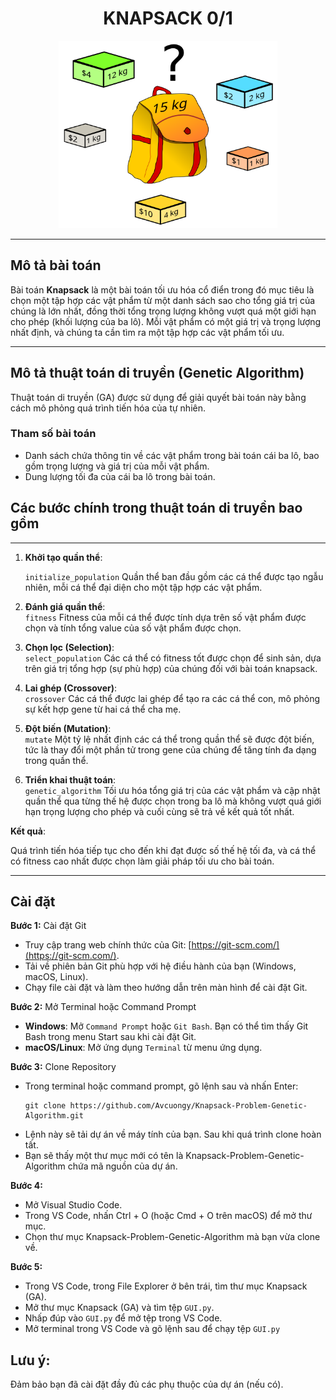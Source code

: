 <div align="center">
   
# KNAPSACK 0/1
<img src="https://github.com/Avcuongy/Avcuongy/blob/main/Pictures/Knapsack.svg.png" width="350" height="300">
</div>

---
## Mô tả bài toán

Bài toán **Knapsack** là một bài toán tối ưu hóa cổ điển trong đó mục tiêu là chọn một tập hợp các vật phẩm từ một danh sách sao cho tổng giá trị của chúng là lớn nhất, đồng thời tổng trọng lượng không vượt quá một giới hạn cho phép (khối lượng của ba lô). Mỗi vật phẩm có một giá trị và trọng lượng nhất định, và chúng ta cần tìm ra một tập hợp các vật phẩm tối ưu.

---

## Mô tả thuật toán di truyền (Genetic Algorithm)

Thuật toán di truyền (GA) được sử dụng để giải quyết bài toán này bằng cách mô phỏng quá trình tiến hóa của tự nhiên.

### Tham số bài toán 
- Danh sách chứa thông tin về các vật phẩm trong bài toán cái ba lô, bao gồm trọng lượng và giá trị của mỗi vật phẩm.
- Dung lượng tối đa của cái ba lô trong bài toán.

## Các bước chính trong thuật toán di truyền bao gồm

--- 

1. **Khởi tạo quần thể**:

   ``` initialize_population ``` Quần thể ban đầu gồm các cá thể được tạo ngẫu nhiên, mỗi cá thể đại diện cho một tập hợp các vật phẩm.
      
2. **Đánh giá quần thể**:<br>
``` fitness ``` Fitness của mỗi cá thể được tính dựa trên số vật phẩm được chọn và tính tổng value của số vật phẩm được chọn.
   
3. **Chọn lọc (Selection)**:  
   ``` select_population ``` Các cá thể có fitness tốt được chọn để sinh sản, dựa trên giá trị tổng hợp (sự phù hợp) của chúng đối với bài toán knapsack.
   
4. **Lai ghép (Crossover)**:  
   ``` crossover ``` Các cá thể được lai ghép để tạo ra các cá thể con, mô phỏng sự kết hợp gene từ hai cá thể cha mẹ.
   
5. **Đột biến (Mutation)**:  
   ``` mutate ``` Một tỷ lệ nhất định các cá thể trong quần thể sẽ được đột biến, tức là thay đổi một phần tử trong gene của chúng để tăng tính đa dạng trong quần thể.
   
6. **Triển khai thuật toán**:  
   ``` genetic_algorithm ``` Tối ưu hóa tổng giá trị của các vật phẩm và cập nhật quần thể qua từng thế hệ được chọn trong ba lô mà không vượt quá giới hạn trọng lượng cho phép và cuối cùng sẽ trả về kết quả tốt nhất.
   
**Kết quả**:

   Quá trình tiến hóa tiếp tục cho đến khi đạt được số thế hệ tối đa, và cá thể có fitness cao nhất được chọn làm giải pháp tối ưu cho bài toán.
   
---

## Cài đặt
**Bước 1:** Cài đặt Git
- Truy cập trang web chính thức của Git: [https://git-scm.com/](https://git-scm.com/).
- Tải về phiên bản Git phù hợp với hệ điều hành của bạn (Windows, macOS, Linux).
- Chạy file cài đặt và làm theo hướng dẫn trên màn hình để cài đặt Git.

**Bước 2:** Mở Terminal hoặc Command Prompt
- **Windows**: Mở `Command Prompt` hoặc `Git Bash`. Bạn có thể tìm thấy Git Bash trong menu Start sau khi cài đặt Git.
- **macOS/Linux**: Mở ứng dụng `Terminal` từ menu ứng dụng.

**Bước 3:** Clone Repository
- Trong terminal hoặc command prompt, gõ lệnh sau và nhấn Enter:
   ```
   git clone https://github.com/Avcuongy/Knapsack-Problem-Genetic-Algorithm.git
   ```
- Lệnh này sẽ tải dự án về máy tính của bạn. Sau khi quá trình clone hoàn tất.
- Bạn sẽ thấy một thư mục mới có tên là Knapsack-Problem-Genetic-Algorithm chứa mã nguồn của dự án.

**Bước 4:**
- Mở Visual Studio Code.
- Trong VS Code, nhấn Ctrl + O (hoặc Cmd + O trên macOS) để mở thư mục.
- Chọn thư mục Knapsack-Problem-Genetic-Algorithm mà bạn vừa clone về.

**Bước 5:**
- Trong VS Code, trong File Explorer ở bên trái, tìm thư mục Knapsack (GA).
- Mở thư mục Knapsack (GA) và tìm tệp `GUI.py`.
- Nhấp đúp vào `GUI.py` để mở tệp trong VS Code.
- Mở terminal trong VS Code và gõ lệnh sau để chạy tệp `GUI.py`
## Lưu ý: 
Đảm bảo bạn đã cài đặt đầy đủ các phụ thuộc của dự án (nếu có).
